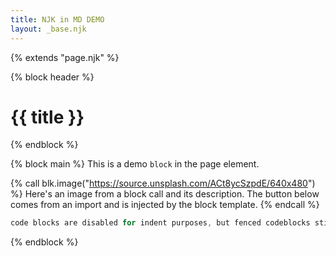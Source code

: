 ```yaml
---
title: NJK in MD DEMO
layout: _base.njk
---
```


{% extends "page.njk" %}

{% block header %}
# {{ title }}
{% endblock %}


{% block main %}
  This is a demo `block` in the page element.

  {% call blk.image("https://source.unsplash.com/ACt8ycSzpdE/640x480") %}
    Here's an image from a block call and its description. The button below comes from an import and is injected by the block template.
  {% endcall %}

  ```js
  code blocks are disabled for indent purposes, but fenced codeblocks still work.
  ```
{% endblock %}
